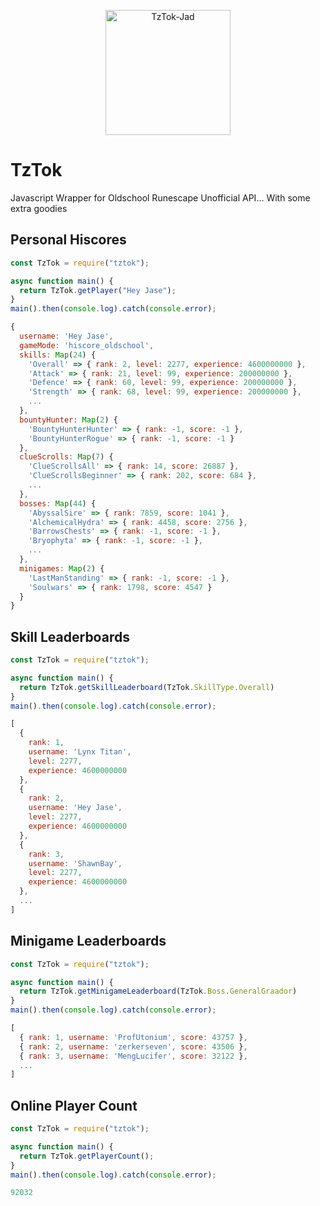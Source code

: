 <p align="center">
  <img width="200" src="https://oldschool.runescape.wiki/images/thumb/8/82/TzTok-Jad.png/280px-TzTok-Jad.png?87507" alt="TzTok-Jad">
</p>

# TzTok
Javascript Wrapper for Oldschool Runescape Unofficial API... With some extra goodies

## Personal Hiscores
```Javascript
const TzTok = require("tztok");

async function main() {
  return TzTok.getPlayer("Hey Jase");
}
main().then(console.log).catch(console.error);
```
```Javascript
{
  username: 'Hey Jase',
  gameMode: 'hiscore_oldschool',
  skills: Map(24) {
    'Overall' => { rank: 2, level: 2277, experience: 4600000000 },
    'Attack' => { rank: 21, level: 99, experience: 200000000 },
    'Defence' => { rank: 60, level: 99, experience: 200000000 },
    'Strength' => { rank: 68, level: 99, experience: 200000000 },
    ...
  },
  bountyHunter: Map(2) {
    'BountyHunterHunter' => { rank: -1, score: -1 },
    'BountyHunterRogue' => { rank: -1, score: -1 }
  },
  clueScrolls: Map(7) {
    'ClueScrollsAll' => { rank: 14, score: 26887 },
    'ClueScrollsBeginner' => { rank: 202, score: 684 },
    ...
  },
  bosses: Map(44) {
    'AbyssalSire' => { rank: 7859, score: 1041 },
    'AlchemicalHydra' => { rank: 4458, score: 2756 },
    'BarrowsChests' => { rank: -1, score: -1 },
    'Bryophyta' => { rank: -1, score: -1 },
    ...
  },
  minigames: Map(2) {
    'LastManStanding' => { rank: -1, score: -1 },
    'Soulwars' => { rank: 1798, score: 4547 }
  }
}
```

## Skill Leaderboards
```Javascript
const TzTok = require("tztok");

async function main() {
  return TzTok.getSkillLeaderboard(TzTok.SkillType.Overall)
}
main().then(console.log).catch(console.error);
```
```Javascript
[
  {
    rank: 1,
    username: 'Lynx Titan',
    level: 2277,
    experience: 4600000000
  },
  {
    rank: 2,
    username: 'Hey Jase',
    level: 2277,
    experience: 4600000000
  },
  {
    rank: 3,
    username: 'ShawnBay',
    level: 2277,
    experience: 4600000000
  },
  ...
]
```

## Minigame Leaderboards
```Javascript
const TzTok = require("tztok");

async function main() {
  return TzTok.getMinigameLeaderboard(TzTok.Boss.GeneralGraador)
}
main().then(console.log).catch(console.error);
```
```Javascript
[
  { rank: 1, username: 'ProfUtonium', score: 43757 }, 
  { rank: 2, username: 'zerkerseven', score: 43506 }, 
  { rank: 3, username: 'MengLucifer', score: 32122 }, 
  ...
]
```

## Online Player Count
```Javascript
const TzTok = require("tztok");

async function main() {
  return TzTok.getPlayerCount();
}
main().then(console.log).catch(console.error);
```
```Javascript
92032
```